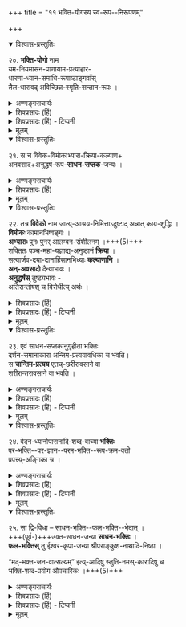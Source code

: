 +++
title = "११ भक्ति-योगस्य स्व-रूप--निरूपणम्"

+++

<details open><summary>विश्वास-प्रस्तुतिः</summary>

२०. **भक्ति-योगो** नाम  
यम-नियमासन-प्राणायाम-प्रत्याहार-  
धारणा-ध्यान-समाधि-रूपाष्टाङ्गवाँस्  
तैल-धारावद् अविच्छिन्न-स्मृति-सन्तान-रूपः ।
</details>

<details><summary>अण्णङ्गराचार्यः</summary>

**स्मृतिसन्ताने**ति । तत्तद्विद्योक्तगुणादिविशिष्टं भगवत्स्मृतिसन्ततिरूपम् इत्यर्थः ।
</details>


<details><summary>शिवप्रसादः (हिं)</summary>

अनुवाद - यम, नियम, आसन, प्राणायाम, प्रत्याहार, धारणा, ध्यान एवं समाधि – इन आठ अंगों से युक्त, तेल की धारा के समान, बिना किसी विच्छेद के सतत ध्येय के स्वरूप चिन्तनधारा को भक्तियोग कहते हैं । 

</details>

<details><summary>शिवप्रसादः (हिं) - टिप्पनी</summary>

मा० प्र०— ऊपर कहा जा चुका है भक्ति एवं प्रपत्ति से प्रसन्न होकर श्रीभगवान् ही मुमुक्षु जीवों को मोक्ष प्रदान करते हैं । [[१४०]]  
भक्तियोग - आचार्यों ने कहा है कि पूज्य व्यक्ति के विषय में होने वाली प्रीति ही भक्ति कहलाती है । श्रीभगवान् ही स्वेतर समस्त जीवों के पूज्य हैं, अतएव भगवद्विषयिणी होने वाली प्रीति ही भक्ति कहलाती है । उस भक्ति के स्वरूप को निरूपित करते हुए यतीन्द्रमतदीपिकाकार कहते हैं कि ध्येय श्रीभगवान् विषयक तैलधारावदविच्छिन्नस्मृतिसन्तान ही भक्ति शब्द वाच्य है । उस स्मृतिसन्तान को अष्टाङ्गयोग से समन्वित होना चाहिए। चित्त की वृत्तियों के निरोध को योग कहते हैं । 'योगश्चित्तवृत्तिनिरोधः । ' ( यो० सू० १।२ )

योग के आठ अङ्ग हैं - यम, नियम, आसन, प्राणायाम, प्रत्याहार, धारणा, ध्यान और समाधि - इन आठ अङ्गों का समुदाय ही योग कहलाता है । इन योगाङ्गों का संक्षिप्ततम परिचय निम्न प्रकार का है । 


( १ ) यम – 'अहिंसासत्यास्तेयब्रह्मचर्यापरिग्रहा यमाः । ( यो० सू० २।३० ) अर्थात् अहिंसा, सत्य, अस्तेय, ब्रह्मचर्यं तथा अपरिग्रह, ये पाँच यम हैं । 

( क ) अहिंसा - मन, वाणी तथा शरीर से किसी को भी किसी भी प्रकार से कष्ट न पहुँचाने को अहिंसा कहते हैं । 

( ख ) सत्य - प्रत्यक्ष देखकर या सुनकर या अनुमान के द्वारा अनुभूत वस्तु का यथायथ वर्णन करना सत्य है । सत्यवचन दूसरों के लिए हितकारी तथा अनुद्वेगकारी होते हैं । कपटरहित एवं छलरहित व्यवहार सत्य व्यवहार कहे जाते हैं । 

( ग ) अस्तेय - अनुचित ढंग से किसी दूसरे की वस्तु को अपना बना लेना ही स्तेय ( चोरी ) है । चोरी के अभाव को ही अस्तेय कहते हैं । 

(घ) ब्रह्मचर्य - मन, वाणी और शरीर से होने वाले सब प्रकार के मैथुनों का सब अवस्थाओं में सदा त्याग करके सब प्रकार से वीर्य की रक्षा करना ब्रह्मचर्य है । दक्षमुनि ने कहा है-आठ प्रकार के मैथुन का त्याग ही ब्रह्मचर्य है । आठ प्रकार के मैथुन निम्न हैं- 

> 'स्मरणं कीर्तनं केलिः  
प्रेक्षणं गुह्यभाषणम् ।  
सङ्कल्पोऽध्यवसायश्च  
क्रियानिर्वृत्तिरेव च ॥  
एतन्मैथुनमष्टाङ्गं  
प्रवदन्ति मनीषिणः ।  
विपरीतं ब्रह्मचर्यम्  
एतदेवाष्टलक्षणम् ॥' 


(ङ) अपरिग्रह - विषयों में अर्जन-दोष, रक्षण-दोष, क्षय-दोष, संग-दोष तथा हिंसा - दोष देखने से उनका जो अस्वीकार, वह अपरिग्रह कहा जाता है । 


इन पाँचों के समूह को यम कहते हैं । 


( २ ) नियम - 

> शौच - सन्तोष- तपः-स्वाध्यायेश्वरप्रणिधानानि नियमाः' (यो० सू० २।३२ ) । 

अर्थात् — 

> शौच, सन्तोष, तप, स्वाध्याय तथा ईश्वर का ध्यान, ये पाँच नियम कहलाते हैं । 

[[१४१]]


(क) शौच - मिट्टी, जल आदि लगाकर स्नान करने तथा मेध्य वस्तुओं का भोजन करने से उत्पन्न बाह्य शुद्धि तथा व्रतोपवासादि के द्वारा चित्त के दोषों के प्रक्षालन जन्य आभ्यन्तर शुद्धि का पालन ही शौच कहलाता है । 


( ख ) सन्तोष — कर्तव्य कर्म का पालन करते हुए उपलब्ध साधनों के द्वारा ही सन्तोषपूर्वक जीवन निर्वाह ही सन्तोष है । 


( ग ) तप - द्वन्द्वों की सहिष्णुता ही तप है । शीत-उष्ण, सुख-दुःख, मान- अपमान, सम्पत्ति विपत्ति प्रभृति द्वन्द्वों को समान रूप से स्वीकार करने को तप कहते हैं । 


(घ) स्वाध्याय - मोक्षप्रद शास्त्रों का अध्ययन अथवा प्रणव के जप को स्वाध्याय कहते हैं । 


(ङ) ईश्वर - प्रणिधान – 'परमात्मा के स्वरूप, रूप, विभूति, ऐश्वर्य आदि का चिन्तन करना ही ईश्वर प्रणिधान है । 


( ३ ) आसन - 'स्थिरसुखमासनम्' ( यो० सू० २।४६ ) । " आस्यते 'आस्ते' वा अनेन इत्यासनम्" इस व्युत्पत्ति के अनुसार जिसके द्वारा स्थिरता तथा सुखपूर्वक बैठा जा सके, उसे आसन कहते हैं । 


( ४ ) प्राणायाम -  
' तस्मिन् सति श्वासप्रश्वासयोर्गतिविच्छेदः प्राणायामः' (यो० सू० २।४९ ) । आसन के सिद्ध हो जाने पर श्वास एवं प्रश्वास की जो स्वाभाविक गति रुक जाती है, उसे प्राणायाम कहते हैं । बाह्य वायु को भीतर प्रवेश कराना श्वास कहलाता है । उदर में स्थित वायु को बाहर निकालना प्रश्वास कहलाता है । उन दोनों की स्वाभाविक गति का रुक जाना ही प्राणायाम कहलाता है । 


(५) प्रत्याहार - 'स्वविषयासम्प्रयोगे चित्तस्वरूपानुकार इवेन्द्रियाणां प्रत्याहारः ' ( यो० सू० २।५४ ) । अर्थात् उक्त प्रकार से प्राणायाम का अभ्यास करते-करते मन और इन्द्रियाँ शुद्ध हो जाते हैं । उसके पश्चात् इन्द्रियों की बाह्यवृत्ति को सब ओर से समेट कर मन में विलीन करने के अभ्यास का नाम प्रत्याहार है । जब साधनकाल में साधक इन्द्रियों के विषयों का त्याग करके चित्त को अपने ध्येय में लगाता है, उस समय जो इन्द्रियों का विषयों की ओर न जाकर चित्त में विलीन-सा हो जाता है, यह प्रत्याहार सिद्ध होने की पहचान है ।

( ६ ) धारणा - 'देशबन्धश्चित्तस्य धारणा' ( यो० सू० ३।१ ) अर्थात् हृदय के भीतर के नाभिचक्र, हृदयकमल आदि देशों अथवा सूर्य, चन्द्रमा या कोई देवता आदि बाह्य देशों में चित्त का स्थिर हो जाना ही धारणा है । 

(७.) ध्यान – ' तत्र प्रत्ययैकतानता ध्यानम्' ( यो० सू० ३।२ ) । ध्येय
वस्तु में चित्त का एकाग्र हो जाना ही ध्यान है । एकमात्र ध्येय-विषयिणी चित्त की धारा ही ध्यान है । 

[[१४२]]




(८) समाधि - ' तदेवार्थमात्रनिर्भासं स्वरूपशून्यमिव समाधिः' (यो० सू० ३ । ३ ) । अर्थात् ध्यान में केवल ध्येय के स्वरूप की प्रतीति होना तथा चित्त का अपना स्वरूप शून्य-सा हो जाना ही समाधि कहलाता है । ध्येय का ध्यान करते-करते जब चित्त स्वयम् ध्येयाकाराकारित हो जाता है, उसमें केवल ध्येय की ही प्रतीति होती है, ध्यान की इसी अवस्था को समाधि कहते हैं । 


इस अष्टाङ्गयोग से सम्पन्न अधिकारी जब लगातार ध्येय श्रीभगवान् के स्वरूप का चिन्तन करने लग जाता है, तब उसके चिन्तन काल में मन से बिल्कुल ध्येय श्रीभगवान् के स्वरूप का अपरोक्ष-सा होने लगता है तो उसे ही भक्तियोग कहते हैं । चिन्तन की धारा को तैलधारावदविच्छिन्न कहने का अभिप्राय यह है कि जिस प्रकार तेल की धारा निश्छिद्र होती है, उसी प्रकार ध्याता का मन सदा परमात्मा के स्वरूप के चिन्तन में निरत रहता है, उसमें थोड़ा-सा भी अन्तराल नहीं होता है । 

</details>


<details><summary>मूलम्</summary>

२०. भक्तियोगो नाम यमनियमासनप्राणायामप्रत्याहारधारणाध्यानसमाधि- रूपाष्टाङ्गवाँस्तैलधारावदविच्छिन्नस्मृतिसन्तानरूपः ।
</details>


<details open><summary>विश्वास-प्रस्तुतिः</summary>

२१. स च विवेक-विमोकाभ्यास-क्रिया-कल्याण+  
अनवसाद+अनुद्धर्ष-रूप-**साधन-सप्तक**-जन्यः ।
</details>

<details><summary>अण्णङ्गराचार्यः</summary>

**'विवेके'**ति । विवेकादेः साधनसप्तकस्य भगवद्ध्यानहेतुत्वं वाक्यकारेणोक्तम् । विवृतं च श्रीभाष्ये लघुसिद्धान्ते । जातिदुष्टं कलञ्जादि । आश्रयदुष्टं पतिताद्यन्नम् । निमित्तदुष्टं केशकीटाद्युपहतम् । त्रिविधदोषरहितशुद्धान्नसेवया स्वदेहस्य विविक्तत्वापादनं विवेकः । कामानभिष्वङ्गः - काम्येषु विषयेषु अतिसङ्गराहित्यम् । आलम्बनं शुभाश्रयभूतं भगवद्दिव्यमङ्गलविग्रहादि । विरोधी - भक्तेर्विरोधी । अनुगृहीता - परिनिष्पादिता । दर्शनसमानाकारा - भावनाप्रकर्षाद्विशदावभासरूपा ।
</details>


<details><summary>शिवप्रसादः (हिं)</summary>

वह भक्तियोग - विवेक, विमोक, अभ्यास, क्रिया, कल्याण, अनवसाद एवं अनुद्धर्ष - इन सात साधनों से उत्पन्न होता है । 
</details>


<details><summary>मूलम्</summary>

२१. स च विवेकविमोकाभ्यासक्रियाकल्याणानवसादानुद्धर्षरूपसाधनसप्तकजन्यः ।
</details>


<details open><summary>विश्वास-प्रस्तुतिः</summary>

२२. तत्र **विवेको** नाम जात्य्-आश्रय-निमित्ताऽदुष्टाद् अन्नात् काय-शुद्धिः ।  
**विमोकः** कामानभिष्वङ्गः ।  
**अभ्यासः** पुनः पुनर् आलम्बन-संशीलनम् ।+++(5)+++  
शक्तितः पञ्च-महा-यज्ञाद्य्-अनुष्ठानं **क्रिया** ।  
सत्यार्जव-दया-दानाहिंसानभिध्याः **कल्याणानि** ।  
**अन्-अवसादो** दैन्याभावः ।  
**अनुद्धर्षस्** तुष्ट्यभावः -  
अतिसन्तोषश् च विरोधीत्य् अर्थः ।
</details>

<details><summary>शिवप्रसादः (हिं)</summary>

जातिदोष, आश्रयदोष एवं निमित्तदोष, इन तीन प्रकार के दोषों से जो दूषित नहीं हुआ है, ऐसे अन्न को खाने से शरीर की शुद्धि करना ही विवेक कहलाता है । कामनाओं की अनासक्ति ही विमोक है । बारम्बार आरम्भण और संशीलन ही अभ्यास है । अपनी शक्ति के अनुसार पञ्चमहायज्ञादि क्रियाओं का अनुष्ठान करना ही क्रिया है । सत्य, आर्जव, दया, दान तथा अहिंसा आदि का पालन ही कल्याण कह- लाता है । दीनता के अभाव को अनवसाद कहते हैं । तुष्टि के अभाव को अनुद्धर्ष कहते हैं । अत्यन्त संतोष भक्ति का विरोधी है । 
</details>

<details><summary>शिवप्रसादः (हिं) - टिप्पनी</summary>

विवेकादि साधन-सप्तक - वह भक्तियोग भी साधनसप्तक जन्य होता है । वे साधनसप्तक निम्न हैं- विवेक, विमोक, अभ्यास, क्रिया, कल्याण, अनवसाद और अनुद्धर्ष – ये सात साधन हैं । श्रीभाष्य में इन सात साधनों की व्याख्या निम्न प्रकार से की गयी है- 

(१) विवेक – अन्न में तीन प्रकार के दोष होते हैं— जाति-दोष, आश्रय- दोष एवं निमित्त दोष । इन तीनों दोषों से रहित भोज्य पदार्थों का सेवन करने से शरीर की जो शुद्धि होती है, उसे विवेक कहते हैं। 'जात्याश्रयनिमित्तादुष्टादन्नात् कायशुद्धि- विवेकः । जातिदुष्ट अन्न- लशुनादि हैं । 'पतितों एवं आततायियों' इत्यादि के घर का अन्न आश्रय-दोष से दूषित होता है। भोजन में बाल का अथवा मक्खी आदि के गिर जाने से भोजन निमित्त-दोष से दूषित हो जाता है। ऐसे अन्न का ग्रहण मुमुक्षु जीव के लिए वर्जित है । अतएव उन्हें ऐसा अन्न नहीं लेना चाहिए । भक्ति में विवेक पर बल देते हुए छान्दोग्योपनिषद् में कहा गया है - ' आहारशुद्धौ सत्त्वशुद्धिः सत्त्वशुद्धी ध्रुवास्मृतिः' ( छा० उ० ७।२६ ) । अर्थात् शुद्ध आहार लेने से अन्तःकरण की शुद्धि होती है और अन्तःकरण की शुद्धि होने पर ध्रुवास्मृति अर्थात् भक्तियोग का उदय होता है । 


( २ ) विमोक – काम्य विषयों में अत्यन्त आसक्ति का अभाव ही विमोक कहलाता है । श्रुति भी कहती है- 'शान्त उपासीत' ( छा० उ० ३।१४।१ ) अर्थात् विषयों से विरक्त होकर उपासना करनी चाहिए । 


(३) अभ्यास – मुमुक्षु जीवों के कल्याण के आश्रयभूत श्रीभगवान् का दिव्य- मङ्गलविग्रह ही ध्यान का आलम्बन अथवा आरम्बण शब्द वाच्य है । उसका बार- बार संशीलन चिन्तन करना ही अभ्यास कहलाता है । 'आरम्बणसंशीलनं पुनः पुनर भ्यासः' । गीता में स्वयम् भगवान् भी कहते हैं-'सदा तदभावभावितः' ( गी० ८१६) । अर्थात् मुमुक्षु जीव सदा अपने ध्येय परमात्मा की भावना से भावित रहता है। [[१४३]]

( ४ ) क्रिया - अपनी शक्ति के अनुमार सदा पञ्च महायज्ञों का अनुष्ठान ही क्रिया कहलाती है । ब्रह्मयज्ञ, पितृयज्ञ, देवयज्ञ, भूतयज्ञ और मनुष्ययज्ञ, ये पञ्च महायज्ञ कहलाते हैं । इनमें वेदाध्ययन तथा अध्यापन ब्रह्मयज्ञ कहलाता है । पितृतर्पण पितृयज्ञ कहलाता है । होम दैवयज्ञ कहलाता है । भूतबलि भूतयज्ञ कहलाता है । अतिथि का पूजन मनुष्ययज्ञ कहलाता है । तथाहि- 

> 'अध्यापनं ब्रह्मयज्ञः  
पितृयज्ञस्तु तर्पणम् ।  
होमो दैवो बलिर्भौतो  
नृयज्ञोऽतिथिपूजनम् ॥' ( म० स्मृ० ३।७० ) 


मुमुक्षु के लिए पञ्चमहायज्ञ के अनुष्ठान पर बल देते हुए कहा गया है - 'क्रिया- वानेष ब्रह्मविदां वरिष्ठः । ' ( मु० उ० ३।१।४ ) अर्थात् पञ्चमहायज्ञानुष्ठान रूप क्रिया का आचरण करनेवाला ही ब्रह्मज्ञानियों में श्रेष्ठ है । 'तमेतं वेदानुवचनेन ब्राह्मणा विविदिषन्ति यज्ञेन दानेन तपसाऽनाशकेन ।' ( बृ० उ० ६।४।२२ ) अर्थात् उस पुरुषसूक्त में वर्णित श्रीभगवान् को वेदवाक्यों के अनुसार मुमुक्षु यज्ञ, दान, तपस्या तथा उपवास के द्वारा जानने की इच्छा करते हैं । 


( ५ ) कल्याण – सत्यभाषण, मन, वाणी तथा शरीर के समान व्यवहार वाला होना, रूप, आर्जव, जीवों पर दया करना, दान देना तथा अहिंसा का पालन, इन सबों का समुदित नाम कल्याण है । मुमुक्षु के लिए कल्याण के पालन पर बल देती हुई श्रुति कहती है - 'सत्येन लभ्यः' ( मु० उ० ३।१।५ ) । अर्थात् वह परमात्मा सत्य के द्वारा प्राप्य है । 


(६) अनवसाद - विपरीत देश एवं काल के कारण तथा शोकप्रद वस्तुओं की याद आ जाने से किसी प्रकार की दीनता का न होना ही अनवसाद कहलाता है । अतएव मुमुक्षु को सर्वदा परमात्मा पर भरोसा रखना चाहिए । कभी दीनता का प्रदर्शन नहीं करना चाहिए। श्रुति भी कहती है- 'नायमात्मा बलहीनेन लभ्यः' ( मु० उ० ३।२।४ ) । अर्थात् अवसादग्रस्त बलहीन अधिकारी इस परमात्मा को प्राप्त नहीं कर सकता है । 


(७) अनुद्धर्ष - देशकाल की अनुकूलता तथा प्रियवस्तु के स्मरण से सन्तुष्ट न होने को अनुद्धर्षं कहते हैं । इस अनुद्धर्ष की भी मुमुक्षु के लिए अत्यन्त आवश्यकता होती है । अपनी सांसारिक सम्पन्नता को देखकर संतोष का अनुभव करना मुमुक्षु को भक्ति से पराङ्मुख कर देती है । अतएव अपनी सांसारिक संतोषाधिक्य का अनुभव करना भक्ति का विरोधी है । 

</details>


<details><summary>मूलम्</summary>

२२. तत्र विवेको नाम जात्याश्रयनिमित्तादुष्टादन्नात्कायशुद्धिः । विमोकः कामान-भिष्वङ्गः । अभ्यासः पुनः पुनरालम्बनसंशीलनम् । शक्तितः पञ्चमहायज्ञा- द्यनुष्ठानं क्रिया । सत्यार्जवदयादानाहिंसानभिध्याः कल्याणानि । अनवसादो दैन्याभावः । अनुद्धर्षस्तुष्टयभावः । अतिसन्तोषश्च विरोधीत्यर्थः ।
</details>


<details open><summary>विश्वास-प्रस्तुतिः</summary>

२३. एवं साधन-सप्तकानुगृहीता भक्तिः  
दर्शन-समानाकारा अन्तिम-प्रत्ययावधिका च भवति।  
स **चान्तिम-प्रत्यय** एतच्-छरीरावसाने वा  
शरीरान्तरावसाने वा भवति ।
</details>

<details><summary>अण्णङ्गराचार्यः</summary>
  
**'स चे'**ति । यत्र विद्यानिष्पन्ना तच्छरीरावसानकाल एव प्रारब्धनिश्शेषक्षये सति, प्रारब्धशेषे तु तदारब्धान्तिमदेहावसानेऽन्तिमप्रत्ययो भवतीत्यर्थः । 
</details>

<details><summary>शिवप्रसादः (हिं)</summary>

इस प्रकार सात साधनों से अनुगृहीत भक्ति ध्येय के साक्षात्कार के सदृश आकार वाली तथा अन्तिम ज्ञान पर्यन्त तक स्थिर रहने वाली होती है । यह अन्तिम प्रत्यय वर्तमान शरीर के समाप्ति काल में अथवा दूसरे जन्म में होता है ।  
</details>

<details><summary>शिवप्रसादः (हिं) - टिप्पनी</summary>

सम्पन्नता के कारण 


इस साधनसप्तक से परिनिष्पन्न भक्ति अपनी काष्ठा का स्पर्श-सी करती हुई दर्शनसमानाकारता को प्राप्त कर लेती है । भक्त को लगता है कि वह अपने ध्येय परमात्मा का जैसे साक्षात्कार कर रहा हो और यह भक्ति तबतक बनी रहती है, जबतक कि अन्तिम प्रत्यय उत्पन्न नहीं हो जाता है । यदि वर्तमान शरीर के पातकाल में प्रारब्ध कर्म की समाप्ति हो जाती है तो यह अन्तिम प्रत्यय इस शरीर के पातकाल [[१४४]] में ही उत्पन्न हो जाता है । यदि प्रारब्ध कर्म समाप्त नहीं हुआ तो वह अन्तिम प्रत्यय दूसरे जन्म में होता है । किन्तु साधनसप्तकानुगृहीत भक्ति विना अन्तिम प्रत्यय उत्पन्न हुए समाप्त नहीं होती है । 


शरीर-पातकाल में भी अपने ध्येय श्रीभगवान् के स्वरूप, रूप, ऐश्वयं तथा संबन्ध आदि का स्मरण होते रहना ही अन्तिम प्रत्यय कहलाता है । अन्तिम प्रत्यय- सम्पन्न योगी ही मोक्षाधिकारी होता है । 
</details>


<details><summary>मूलम्</summary>

२३. एवं साधनसप्तकानुगृहीता भक्तिः दर्शनसमानाकारा अन्तिमप्रत्ययावधिका च भवति। स चान्तिमप्रत्यय एतच्छरीरावसाने वा शरीरान्तरावसाने वा भवति ।
</details>


<details open><summary>विश्वास-प्रस्तुतिः</summary>

२४. वेदन-ध्यानोपासनादि-शब्द-वाच्या **भक्तिः**  
पर-भक्ति--पर-ज्ञान--परम-भक्ति--रूप-क्रम-वती  
प्रपत्त्य्-अङ्गिका च ।
</details>


<details><summary>अण्णङ्गराचार्यः</summary>

**'वेदने'**ति । ज्ञानसामान्यवाचिनो वेदनशब्दस्य मोक्षकारणबोधकस्य मोक्षकारणवाचिनसमानप्रकरणस्य व्यानोपासनादिविशेषशब्दवाच्यज्ञानविशेषे पर्यवसानं सामान्यविधेयन्यायेन । तदभिप्रेत्याह वेदनध्यानोपासनादिशब्दवाच्येति । वर्णितं च पूर्वाचार्यैः 

> वेदनं ध्यानविश्रान्तं ध्यानं श्रान्तं ध्रुवस्मृतौ ।  
सा च दृष्टित्वमभ्यैति दृष्टिर्भक्तित्वमृच्छति ॥ 

इति । भक्तिः - 'स्नेहपुत्रमनुध्यानं भक्तिरित्यभिधीयते' 'सा परानुरक्तिरीश्वरे' इत्युक्तलक्षणा । परभक्तिपरज्ञानपरमभक्तयः भक्तिपर्वविशेषाः । उत्कटदिदृक्षागर्भप्रेमपूर्वकस्मृतिसन्ततिः परा भक्तिः । पूर्णसाक्षात्कारावस्थापन्ना सा परज्ञानम् । उत्कटप्रेप्सागर्भा सैव परमभक्तिरिति । अव्यवधानेन परप्राप्तिसाधनं परमभक्तिरेव । 

> मद्भक्तिं लभते पराम् ।  
भक्त्या मामभिजानाति यावान् यश्चास्मि तत्त्वतः ।  
ततो मा तत्त्वतो ज्ञात्वा विशते तदनन्तरम् ॥  
(गीता) 

इत्यत्र पर्वभेदास्त्रयोऽपि कीर्तिता इति विभाव्यम् ।  
</details>


<details><summary>शिवप्रसादः (हिं)</summary>

शास्त्रों में इस भक्ति को वेदन, ध्यान, उपासना आदि शब्दों से अभिहित किया गया है ।  
इस भक्ति के क्रमशः तीन क्रम उत्तरोत्तर होते हैं- परभक्ति, परज्ञान और परमभक्ति ।  
इन तीन क्रमों वाली वह भक्ति प्रपत्ति का अङ्ग बन जाती है ।
</details>

<details><summary>शिवप्रसादः (हिं) - टिप्पनी</summary>

भक्ति के तीन पर्व होते हैं- परभक्ति, परज्ञान और परमभक्ति । 

**परभक्ति** -  
प्रीतिरूप को प्राप्त होने वाला  
तथा दर्शन के समान आकार वाला मोक्ष का कारणभूत स्मृतिसन्तान ही  
परभक्ति कहलाता है । 

**परज्ञान** - श्रीभगवान् के विषय में होनेवाला वह परिपूर्ण साक्षात्कार है,  
जो ऐसे प्रेममय भगवद्ध्यान से -  
जिससे श्रीभगवान् का साक्षात्कार करने के लिए उत्कट उत्कण्ठा उत्पन्न होकर  
श्रीभगवान् से ऐसी प्रार्थना होती है कि  

> हे भगवन् ! कृपया आप अपने निर्विकारस्वरूप का  
> मुझे दर्शन कराइए –  

प्रसन्न श्रीभगवान् के अनुग्रह प्राप्त होता है ।


**परमभक्ति** -  
इस प्रकार से परमभोग्य श्रीभगवान् का साक्षात्कार होने के पश्चात्  
जो श्रीभगवान् को प्राप्त करने के लिए  
प्रेममय उत्कट त्वरा होती है,  
वह परमभक्ति कहलाती है ।  
परमभक्ति ही श्रीभगवान् को साक्षात् प्राप्त कराती है।  

इन तीन क्रमों वाली भक्ति ही प्रपत्ति का अङ्ग बनती है । 
</details>


<details><summary>मूलम्</summary>

२४. वेदनध्यानोपासनादिशब्दवाच्या भक्तिः परभक्तिपरज्ञानपरमभक्तिरूपक्रमवती प्रपत्त्यङ्गिका च ।
</details>


<details open><summary>विश्वास-प्रस्तुतिः</summary>

२५. सा द्वि-विधा – साधन-भक्ति--फल-भक्ति--भेदात् ।  
+++(पूर्व-)+++उक्त-साधन-जन्या **साधन-भक्तिः** ।  
**फल-भक्तिस्** तु ईश्वर-कृपा-जन्या श्रीपराङ्कुश-नाथादि-निष्ठा ।  

“मद्-भक्त-जन-वात्सल्यम्” इत्य्-आदिषु स्तुति-नमस्-कारादिषु च  
भक्ति-शब्द-प्रयोग औपचारिकः ।+++(5)+++
</details>

<details><summary>अण्णङ्गराचार्यः</summary>
 
**उक्तसाधने**ति । पुरुषप्रयत्नसाध्या कर्मज्ञानविवेकशमादिसाधनानुष्ठानजन्या साधनभक्तिः मोक्षोपायत्वेन क्रियमाणा व्यासादिनिष्ठा । भगवत्प्रसादेनैव जन्या स्वयम्प्रयोजनरूपा साध्यभक्तिः श्रीपराकुशनाथमुन्यादिनिष्ठा । साध्यभक्तिनिष्ठानां तु भगवत्येवोपायत्वाध्यवसायः उपायत्वप्रार्थनागर्भ इति सम्प्रदायविदः प्राहुः ।  
**'मद्भक्ते'**ति । 

> मद्भक्तजनवात्सल्यं पूजाया चानुमोदनम् ।  
स्वयमभ्यर्चनं चैव मदर्थं दम्भवर्जनम् ।  
मत्कथाश्रवणे भक्तिः स्वरनेत्राङ्गविक्रिया ।  
ममानुस्मरणं नित्यं यश्चमा नोपजीवति ।  
भक्तिरष्टविधा ह्येषा 

(भगवच्छास्त्रे) इति निरुक्ताष्टविधभक्तिषु 

> श्रवणकीर्तनं विष्णोः स्मरणं पादसेवनम् ।  
अर्चनं वन्दनं दास्यं सख्यमात्मनिवेदनम् ॥ 

इत्युक्तेषु नवविधेषु च प्रकारेषु प्रीत्या क्रियमाणत्वोपाधिना भक्तिशब्दः प्रयुज्यते । एतेऽपि श्रवणादयः परभक्तेर्निष्पादका मताः, तत्स्वरूपान्तर्गताश्च । मुख्या भक्तिस्तु मोक्षप्रापिका परमभक्तिरित्याशयः । 
</details>


<details><summary>शिवप्रसादः (हिं)</summary>

भक्ति के दो भेद हैं- साधनभक्ति और फलभक्ति । उपर्युक्त साधनों से उत्पन्न होने वाली भक्ति साधनभक्ति है । फलभक्ति तो ईश्वर की कृपा से उत्पन्न होती है तथा वह श्रीशठकोपसूरि एवं श्रीनाथमुनि आदि में पायी जाती है । 'मेरे भक्तों के प्रति वात्सल्य प्रदर्शित करना मेरी भक्ति है' इत्यादि वाक्यों में ( भक्तों के प्रति वात्सल्य प्रदर्शन को ) तथा स्तुति, नमस्कार आदि को जो भक्ति शब्द से अभिहित किया गया है, वह औपचारिक प्रयोग है । 
</details>

<details><summary>शिवप्रसादः (हिं) - टिप्पनी</summary>

भक्ति के दो भेद होते हैं - साधनभक्ति तथा साध्यभक्ति । 


साधनभक्ति वह है, जो शमादि साधनों तथा साधनसप्तक के अनुष्ठान से मुमुक्षु जीव में उत्पन्न होती है । मुमुक्षु जीव मोक्ष के साधन से उस भक्ति का अनुष्ठान करते हैं। जैसे - व्यास महर्षि आदि की भक्ति । 


साध्यभक्ति वह है, जो श्रीभगवान् की कृपा से उत्पन्न होती है । जैसे श्रीशठ- कोपसूरि की भक्ति । सहस्रगीति में श्रीशठकोपसूरि श्रीभगवान् के वियोग में व्याकुल दिखलायी पड़ते हैं । 


भगवच्छास्त्र में आठ प्रकार की भक्तियों का निर्देश किया गया है । तथाहि- 


> 'मद्भक्तजनवात्सल्यं  
पूजायां चानुमोदनम् ।   
स्वयमभ्यर्चनं चैव  
मदर्थं दम्भवर्जनम् ॥ 
मत्कथाश्रवणे भक्तिः  
स्वरनेत्राङ्गविक्रिया ।   
ममानुस्मरणं नित्यं  
यश्च मां नोपजीवति ।  
भक्तिरष्टविधा ह्येषा ॥' 


अर्थात् 

> ( १ ) मेरे भक्त के प्रति वात्सल्य का प्रदर्शन,  
> (२) मेरी पूजा का अनु- मोदन करना,  
> ( ३ ) स्वयम् मेरी अर्चना करना,  
> (४) मेरे विषय में किसी प्रकार का दम्भ न करना,  
> ( ५ ) मेरी कथा के श्रवण में भक्ति,  
> ( ६ ) मेरी कथा को सुन- कर स्वर, नेत्र तथा अङ्ग में विकार पैदा हो जाना,  
> (७) सदा मेरा स्मरण करना [[१४५]]  
तथा ( ८ ) मुझको ही अपनी जीविका का साधन नहीं बनाना, यह मेरी आठ प्रकार 
की भक्ति है । 

अन्यत्र भी नवधाभक्ति बतलायी गयी है. 

> 'श्रवणं कीर्तनं विष्णोः स्मरणं पादसेवनम् । 
अर्चनं वन्दनं दास्यं सख्यमात्मनिवेदनम् ॥' 

अर्थात् 

> श्रीभगवान् का श्रवण करना, कीर्तन करना, स्मरण करना, उनके चरणों की सेवा करना, श्रीभगवान् की अर्चना करना, उनकी वन्दना करना, उनकी दासता करना, उनमें सख्यभाव रखना तथा श्रीभगवान् के लिए अपने को अर्पित कर देना- यही नवधाभक्ति है । 

इन सबों को औपचारिक ढंग से भक्ति कही गयी है । मुख्य रूप से तीन उपर्युक्त ही भक्ति है । श्रवणादि भगवद्भक्ति के जनक हैं, अतएव उनको भी भक्ति कह दिया गया है । 

</details>


<details><summary>मूलम्</summary>

२५. सा द्विविधा – साधनभक्तिफलभक्तिभेदात् । उक्तसाधनजन्या साधनभक्तिः । फलभक्तिस्तु ईश्वरकृपाजन्या श्रीपराङ्कुशनाथादिनिष्ठा । “मद्भक्तजनवात्सल्यम्” इत्यादिषु स्तुतिनमस्कारादिषु च भक्तिशब्दप्रयोग औपचारिकः ।
</details>

